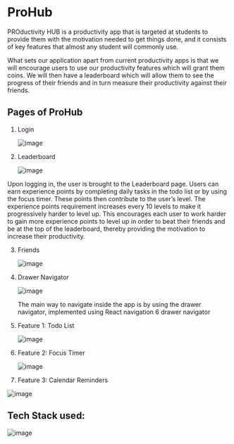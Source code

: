 # ProHub
PROductivity HUB is a productivity app that is targeted at students to provide them with the motivation needed to get things done,
and it consists of key features that almost any student will commonly use. 

What sets our application apart from current productivity apps is that we will encourage users to use our productivity features which will grant them coins. 
We will then have a leaderboard which will allow them to see the progress of their friends and in turn measure their productivity against their friends.

## Pages of ProHub
1. Login
   
   ![image](https://github.com/LJXSean/ProHub/assets/110801974/6692d6b4-f22e-4dd9-8f90-8277fce2edc0)

3. Leaderboard
   
   ![image](https://github.com/LJXSean/ProHub/assets/110801974/a0c232d6-09a3-407e-baac-0c420e2be26e)

  Upon logging in, the user is brought to the Leaderboard page. Users can earn experience points by completing daily tasks in the todo list or by using the focus timer. These points then contribute to the user’s level. The experience points requirement increases every 10 levels to make it progressively harder to level up.
  This encourages each user to work harder to gain more experience points to level up in order to beat their friends and be at the top of the leaderboard, thereby providing the motivation to increase their productivity.

3. Friends
   
   ![image](https://github.com/LJXSean/ProHub/assets/110801974/ba230900-f532-4f58-a95b-e376d84926cc)

5. Drawer Navigator
   
   ![image](https://github.com/LJXSean/ProHub/assets/110801974/c98408c0-c5bf-4f79-bb63-baefa1c19062)

   The main way to navigate inside the app is by using the drawer navigator, implemented using React navigation 6 drawer navigator

7. Feature 1: Todo List
   
   ![image](https://github.com/LJXSean/ProHub/assets/110801974/b431d0da-4046-4608-a2d0-c3bd8771a130)

9. Feature 2: Focus Timer
    
   ![image](https://github.com/LJXSean/ProHub/assets/110801974/d2fce396-79a1-452a-a033-3e2e74702fb5)

11. Feature 3: Calendar Reminders
    
   ![image](https://github.com/LJXSean/ProHub/assets/110801974/cdaf651e-1d97-4325-91eb-6b30ff4542e3)

## Tech Stack used:
![image](https://github.com/LJXSean/ProHub/assets/110801974/6f69d35f-64de-4565-ac23-40ffd6762a77)

